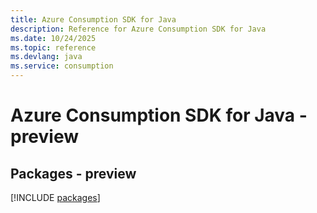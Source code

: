 ```yaml
---
title: Azure Consumption SDK for Java
description: Reference for Azure Consumption SDK for Java
ms.date: 10/24/2025
ms.topic: reference
ms.devlang: java
ms.service: consumption
---
```

# Azure Consumption SDK for Java - preview
## Packages - preview
[!INCLUDE [packages](consumption-index.md)]